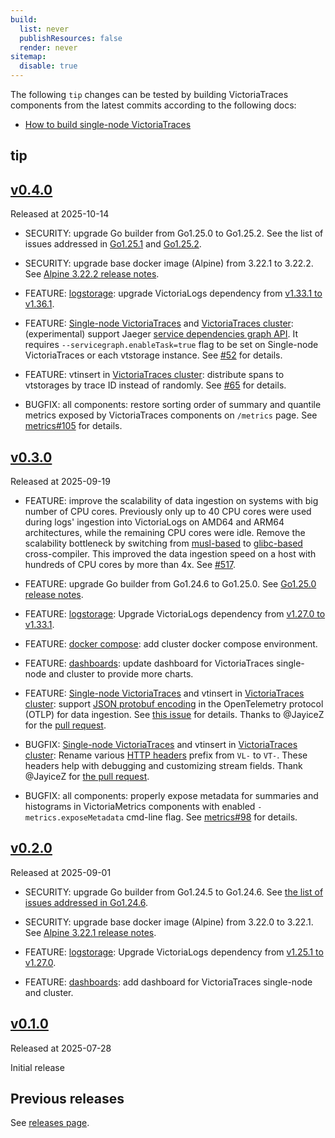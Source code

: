 ```yaml
---
build:
  list: never
  publishResources: false
  render: never
sitemap:
  disable: true
---
```

The following `tip` changes can be tested by building VictoriaTraces components from the latest commits according to the following docs:

* [How to build single-node VictoriaTraces](https://docs.victoriametrics.com/victoriatraces/#how-to-build-from-sources)

## tip

## [v0.4.0](https://github.com/VictoriaMetrics/VictoriaTraces/releases/tag/v0.4.0)

Released at 2025-10-14

* SECURITY: upgrade Go builder from Go1.25.0 to Go1.25.2. See the list of issues addressed in [Go1.25.1](https://github.com/golang/go/issues?q=milestone%3AGo1.25.1%20label%3ACherryPickApproved) and [Go1.25.2](https://github.com/golang/go/issues?q=milestone%3AGo1.25.2%20label%3ACherryPickApproved).
* SECURITY: upgrade base docker image (Alpine) from 3.22.1 to 3.22.2. See [Alpine 3.22.2 release notes](https://www.alpinelinux.org/posts/Alpine-3.19.9-3.20.8-3.21.5-3.22.2-released.html).

* FEATURE: [logstorage](https://docs.victoriametrics.com/victorialogs/): upgrade VictoriaLogs dependency from [v1.33.1 to v1.36.1](https://github.com/VictoriaMetrics/VictoriaLogs/compare/v1.33.1...v1.36.1).
* FEATURE: [Single-node VictoriaTraces](https://docs.victoriametrics.com/victoriatraces/) and [VictoriaTraces cluster](https://docs.victoriametrics.com/victoriatraces/cluster/): (experimental) support Jaeger [service dependencies graph API](https://www.jaegertracing.io/docs/2.10/architecture/apis/#service-dependencies-graph). It requires `--servicegraph.enableTask=true` flag to be set on Single-node VictoriaTraces or each vtstorage instance. See [#52](https://github.com/VictoriaMetrics/VictoriaTraces/pull/52) for details.
* FEATURE: vtinsert in [VictoriaTraces cluster](https://docs.victoriametrics.com/victoriatraces/cluster/): distribute spans to vtstorages by trace ID instead of randomly. See [#65](https://github.com/VictoriaMetrics/VictoriaTraces/pull/65) for details.

* BUGFIX: all components: restore sorting order of summary and quantile metrics exposed by VictoriaTraces components on `/metrics` page. See [metrics#105](https://github.com/VictoriaMetrics/metrics/pull/105) for details.

## [v0.3.0](https://github.com/VictoriaMetrics/VictoriaTraces/releases/tag/v0.3.0)

Released at 2025-09-19

* FEATURE: improve the scalability of data ingestion on systems with big number of CPU cores. Previously only up to 40 CPU cores were used during logs' ingestion into VictoriaLogs on AMD64 and ARM64 architectures, while the remaining CPU cores were idle. Remove the scalability bottleneck by switching from [musl-based](https://wiki.musl-libc.org/) to [glibc-based](https://en.wikipedia.org/wiki/Glibc) cross-compiler. This improved the data ingestion speed on a host with hundreds of CPU cores by more than 4x. See [#517](https://github.com/VictoriaMetrics/VictoriaLogs/issues/517#issuecomment-3167039079).
* FEATURE: upgrade Go builder from Go1.24.6 to Go1.25.0. See [Go1.25.0 release notes](https://go.dev/doc/go1.25).
* FEATURE: [logstorage](https://docs.victoriametrics.com/victorialogs/): Upgrade VictoriaLogs dependency from [v1.27.0 to v1.33.1](https://github.com/VictoriaMetrics/VictoriaLogs/compare/v1.27.0...v1.33.1).
* FEATURE: [docker compose](https://github.com/VictoriaMetrics/VictoriaTraces/tree/master/deployment/docker): add cluster docker compose environment.
* FEATURE: [dashboards](https://github.com/VictoriaMetrics/VictoriaTraces/blob/master/dashboards): update dashboard for VictoriaTraces single-node and cluster to provide more charts.
* FEATURE: [Single-node VictoriaTraces](https://docs.victoriametrics.com/victoriatraces/) and vtinsert in [VictoriaTraces cluster](https://docs.victoriametrics.com/victoriatraces/cluster/): support [JSON protobuf encoding](https://opentelemetry.io/docs/specs/otlp/#json-protobuf-encoding) in the OpenTelemetry protocol (OTLP) for data ingestion. See [this issue](https://github.com/VictoriaMetrics/VictoriaTraces/issues/41) for details. Thanks to @JayiceZ for the [pull request](https://github.com/VictoriaMetrics/VictoriaTraces/pull/51).

* BUGFIX: [Single-node VictoriaTraces](https://docs.victoriametrics.com/victoriatraces/) and vtinsert in [VictoriaTraces cluster](https://docs.victoriametrics.com/victoriatraces/cluster/): Rename various [HTTP headers](https://docs.victoriametrics.com/victoriatraces/data-ingestion/#http-headers) prefix from `VL-` to `VT-`. These headers help with debugging and customizing stream fields. Thank @JayiceZ for [the pull request](https://github.com/VictoriaMetrics/VictoriaTraces/pull/56). 
* BUGFIX: all components: properly expose metadata for summaries and histograms in VictoriaMetrics components with enabled `-metrics.exposeMetadata` cmd-line flag. See [metrics#98](https://github.com/VictoriaMetrics/metrics/issues/98) for details.

## [v0.2.0](https://github.com/VictoriaMetrics/VictoriaTraces/releases/tag/v0.2.0)

Released at 2025-09-01

* SECURITY: upgrade Go builder from Go1.24.5 to Go1.24.6. See [the list of issues addressed in Go1.24.6](https://github.com/golang/go/issues?q=milestone%3AGo1.24.6+label%3ACherryPickApproved).
* SECURITY: upgrade base docker image (Alpine) from 3.22.0 to 3.22.1. See [Alpine 3.22.1 release notes](https://www.alpinelinux.org/posts/Alpine-3.19.8-3.20.7-3.21.4-3.22.1-released.html).

* FEATURE: [logstorage](https://docs.victoriametrics.com/victorialogs/): Upgrade VictoriaLogs dependency from [v1.25.1 to v1.27.0](https://github.com/VictoriaMetrics/VictoriaLogs/compare/v1.25.1...v1.27.0).
* FEATURE: [dashboards](https://github.com/VictoriaMetrics/VictoriaTraces/blob/master/dashboards): add dashboard for VictoriaTraces single-node and cluster. 

## [v0.1.0](https://github.com/VictoriaMetrics/VictoriaTraces/releases/tag/v0.1.0)

Released at 2025-07-28

Initial release

## Previous releases

See [releases page](https://github.com/VictoriaMetrics/VictoriaMetrics/releases).
